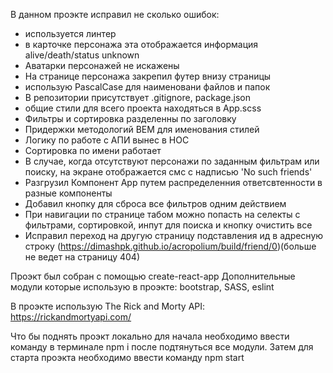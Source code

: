 В данном проэкте исправил не сколько ошибок:
- используется линтер
- в карточке персонажа эта отображается информация alive/death/status unknown
- Аватарки персонажей не искажены
- На странице персонажа закрепил футер внизу страницы
- использую PascalCase для наименовани файлов и папок
- В репозитории присутствует .gitignore, package.json
- общие стили для всего проекта находяться в App.scss
- Фильтры и сортировка разделенны по заголовку
- Придержки методологий BEM для именования стилей
- Логику по работе с АПИ вынес в HOC
- Сортировка по имени работает
- В случае, когда отсутствуют персонажи по заданным фильтрам или поиску, на экране отображается смс с надписью 'No such friends'
- Разгрузил Компонент App путем распределенния ответсвтенности в разные компоненты
- Добавил кнопку для сброса все фильтров одним действием
- При навигации по странице табом можно попасть на селекты с фильтрами, сортировкой, инпут для поиска и кнопку очистить все
- Исправил переход на другую страницу подставления ид в адресную строку (https://dimashpk.github.io/acropolium/build/friend/0)(больше не ведет на страницу 404) 


Проэкт был собран с помощью create-react-app
Дополнительные модули которые использую в проэкте:
bootstrap,
SASS,
eslint

В проэкте использую The Rick and Morty API: https://rickandmortyapi.com/

Что бы поднять проэкт локально для начала необходимо ввести команду в терминале npm i после подтянуться все модули.
Затем для старта проэкта необходимо ввести команду npm start 